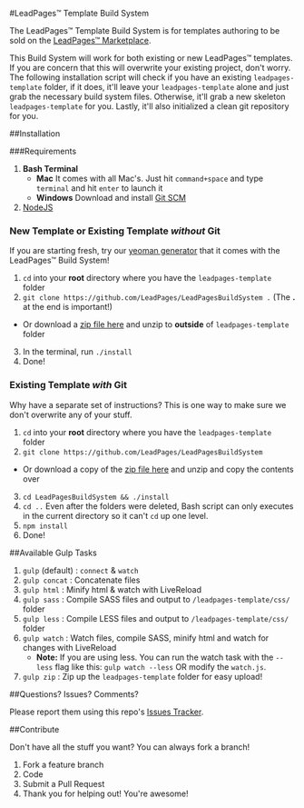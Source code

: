 #LeadPages&trade; Template Build System

The LeadPages&trade; Template Build System is for templates authoring to be sold on the [LeadPages&trade; Marketplace](https://market.leadpages.net).

This Build System will work for both existing or new LeadPages&trade; templates. If you are concern that this will overwrite your existing project, don't worry. The following installation script will check if you have an existing `leadpages-template` folder, if it does, it'll leave your `leadpages-template` alone and just grab the necessary build system files. Otherwise, it'll grab a new skeleton `leadpages-template` for you. Lastly, it'll also initialized a clean git repository for you.

##Installation

###Requirements

1. **Bash Terminal**
	* **Mac**
	It comes with all Mac's. Just hit `command+space` and type `terminal` and hit `enter` to launch it
	* **Windows**
	  Download and install [Git SCM](http://git-scm.com/download/win)
2. [NodeJS](http://nodejs.com)

### New Template or Existing Template *without* Git ###

If you are starting fresh, try our [yeoman generator](https://github.com/LeadPages/LeadPagesYeoman) that it comes with the LeadPages&trade; Build System!

1. `cd` into your **root** directory where you have the `leadpages-template` folder
2. `git clone https://github.com/LeadPages/LeadPagesBuildSystem .` (The **.** at the end is important!)
 * Or download a [zip file here](https://github.com/LeadPages/LeadPagesBuildSystem/archive/master.zip) and unzip to **outside** of `leadpages-template` folder
3. In the terminal, run `./install`
5. Done!

### Existing Template *with* Git

Why have a separate set of instructions? This is one way to make sure we don't overwrite any of your stuff.

1. `cd` into your **root** directory where you have the `leadpages-template` folder
2. `git clone https://github.com/LeadPages/LeadPagesBuildSystem`
 * Or download a copy of the [zip file here](https://github.com/LeadPages/LeadPagesBuildSystem/archive/master.zip) and unzip and copy the contents over
3. `cd LeadPagesBuildSystem && ./install`
4. `cd ..` Even after the folders were deleted, Bash script can only executes in the current directory so it can't `cd` up one level.
5. `npm install`
6. Done!


##Available Gulp Tasks

1. `gulp` (default) : `connect` & `watch`
2. `gulp concat` : Concatenate files
3. `gulp html` : Minify html & watch with LiveReload
4. `gulp sass` : Compile SASS files and output to `/leadpages-template/css/` folder
4. `gulp less` : Compile LESS files and output to `/leadpages-template/css/` folder
5. `gulp watch` : Watch files, compile SASS, minify html and watch for changes with LiveReload
	* **Note:** If you are using less. You can run the watch task with the `--less` flag like this: `gulp watch --less` OR modify the `watch.js`.
6. `gulp zip` : Zip up the `leadpages-template` folder for easy upload!

##Questions? Issues? Comments?

Please report them using this repo's [Issues Tracker](https://github.com/LeadPages/LeadPagesBuildSystem/issues).

##Contribute

Don't have all the stuff you want? You can always fork a branch!

1. Fork a feature branch
2. Code
3. Submit a Pull Request
4. Thank you for helping out! You're awesome!
